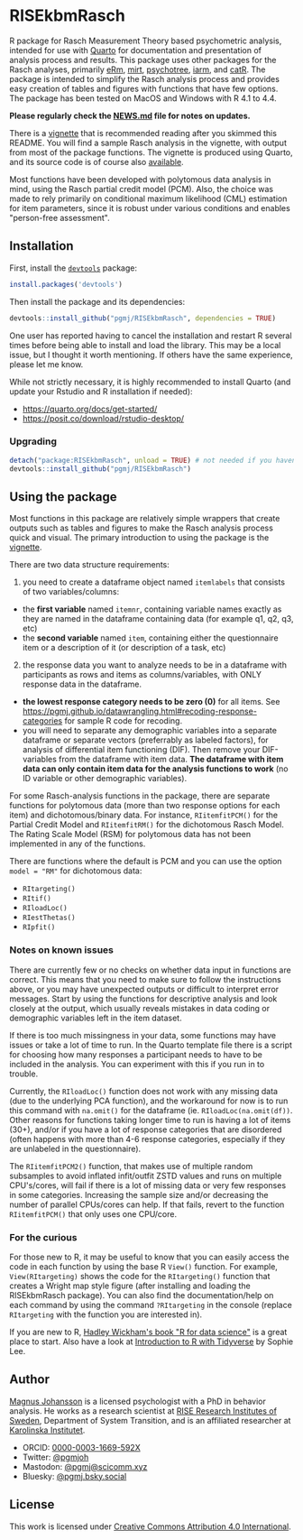 # RISEkbmRasch
R package for Rasch Measurement Theory based psychometric analysis, intended for use with [Quarto](https://quarto.org) for documentation and presentation of analysis process and results. This package uses other packages for the Rasch analyses, primarily [eRm](https://cran.r-project.org/web/packages/eRm/), [mirt](https://cran.r-project.org/web/packages/mirt/), [psychotree](https://cran.r-project.org/web/packages/psychotree/), [iarm](https://cran.r-project.org/web/packages/iarm/), and [catR](https://cran.r-project.org/web/packages/catR/index.html). The package is intended to simplify the Rasch analysis process and provides easy creation of tables and figures with functions that have few options. The package has been tested on MacOS and Windows with R 4.1 to 4.4.

**Please regularly check the [NEWS.md](https://github.com/pgmj/RISEkbmRasch/blob/main/NEWS.md) file for notes on updates.**

There is a [vignette](https://pgmj.github.io/raschrvignette/RaschRvign.html) that is recommended reading after you skimmed this README. You will find a sample Rasch analysis in the vignette, with output from most of the package functions. The vignette is produced using Quarto, and its source code is of course also [available](https://github.com/pgmj/pgmj.github.io/blob/main/raschrvignette/RaschRvign.qmd).

Most functions have been developed with polytomous data analysis in mind, using the Rasch partial credit model (PCM). Also, the choice was made to rely primarily on conditional maximum likelihood (CML) estimation for item parameters, since it is robust under various conditions and enables "person-free assessment".

## Installation

First, install the [`devtools`](https://devtools.r-lib.org/) package:
```r
install.packages('devtools')
```

Then install the package and its dependencies: 
```r
devtools::install_github("pgmj/RISEkbmRasch", dependencies = TRUE)
```
One user has reported having to cancel the installation and restart R several times before being able to install and load the library. This may be a local issue, but I thought it worth mentioning. If others have the same experience, please let me know.

While not strictly necessary, it is highly recommended to install Quarto (and update your Rstudio and R installation if needed):
- https://quarto.org/docs/get-started/
- https://posit.co/download/rstudio-desktop/

### Upgrading
```r
detach("package:RISEkbmRasch", unload = TRUE) # not needed if you haven't loaded the package in your current session
devtools::install_github("pgmj/RISEkbmRasch")
```

## Using the package

Most functions in this package are relatively simple wrappers that create outputs such as tables and figures to make the Rasch analysis process quick and visual. The primary introduction to using the package is the [vignette](https://pgmj.github.io/raschrvignette/RaschRvign.html).

There are two data structure requirements:

1. you need to create a dataframe object named `itemlabels` that consists of two variables/columns:
  - the **first variable** named `itemnr`, containing variable names exactly as they are named in the dataframe containing data (for example q1, q2, q3, etc)
  - the **second variable** named `item`, containing either the questionnaire item or a description of it (or description of a task, etc)
2. the response data you want to analyze needs to be in a dataframe with participants as rows and items as columns/variables, with ONLY response data in the dataframe.
  - **the lowest response category needs to be zero (0)** for all items. See <https://pgmj.github.io/datawrangling.html#recoding-response-categories> for sample R code for recoding.
  - you will need to separate any demographic variables into a separate dataframe or separate vectors (preferrably as labeled factors), for analysis of differential item functioning (DIF). Then remove your DIF-variables from the dataframe with item data. **The dataframe with item data can only contain item data for the analysis functions to work** (no ID variable or other demographic variables).

For some Rasch-analysis functions in the package, there are separate functions for polytomous data (more than two response options for each item) and dichotomous/binary data. For instance, `RIitemfitPCM()` for the Partial Credit Model and `RIitemfitRM()` for the dichotomous Rasch Model. The Rating Scale Model (RSM) for polytomous data has not been implemented in any of the functions.

There are functions where the default is PCM and you can use the option `model = "RM"` for dichotomous data:

- `RItargeting()`
- `RItif()`
- `RIloadLoc()`
- `RIestThetas()`
- `RIpfit()`

### Notes on known issues

There are currently few or no checks on whether data input in functions are correct. This means that you need to make sure to follow the instructions above, or you may have unexpected outputs or difficult to interpret error messages. Start by using the functions for descriptive analysis and look closely at the output, which usually reveals mistakes in data coding or demographic variables left in the item dataset.

If there is too much missingness in your data, some functions may have issues or take a lot of time to run. In the Quarto template file there is a script for choosing how many responses a participant needs to have to be included in the analysis. You can experiment with this if you run in to trouble. 

Currently, the `RIloadLoc()` function does not work with any missing data (due to the underlying PCA function), and the workaround for now is to run this command with `na.omit()` for the dataframe (ie. `RIloadLoc(na.omit(df))`. Other reasons for functions taking longer time to run is having a lot of items (30+), and/or if you have a lot of response categories that are disordered (often happens with more than 4-6 response categories, especially if they are unlabeled in the questionnaire).

The `RIitemfitPCM2()` function, that makes use of multiple random subsamples to avoid inflated infit/outfit ZSTD values and runs on multiple CPU's/cores, will fail if there is a lot of missing data or very few responses in some categories. Increasing the sample size and/or decreasing the number of parallel CPUs/cores can help. If that fails, revert to the function `RIitemfitPCM()` that only uses one CPU/core.

### For the curious

For those new to R, it may be useful to know that you can easily access the code in each function by using the base R `View()` function. For example, `View(RItargeting)` shows the code for the `RItargeting()` function that creates a Wright map style figure (after installing and loading the RISEkbmRasch package). You can also find the documentation/help on each command by using the command `?RItargeting` in the console (replace `RItargeting` with the function you are interested in).

If you are new to R, [Hadley Wickham's book "R for data science"](https://r4ds.hadley.nz/) is a great place to start. Also have a look at [Introduction to R with Tidyverse](https://introduction-r-tidyverse.netlify.app/) by Sophie Lee.

## Author

[Magnus Johansson](https://www.ri.se/en/person/magnus-p-johansson) is a licensed psychologist with a PhD in behavior analysis. He works as a research scientist at [RISE Research Institutes of Sweden](https://ri.se/en), Department of System Transition, and is an affiliated researcher at [Karolinska Institutet](https://medarbetare.ki.se/orgid/52082137).

- ORCID: [0000-0003-1669-592X](https://orcid.org/0000-0003-1669-592X)
- Twitter: [@pgmjoh](https://twitter.com/pgmjoh)
- Mastodon: [@pgmj@scicomm.xyz](https://scicomm.xyz/@pgmj)
- Bluesky: [@pgmj.bsky.social](https://bsky.app/profile/pgmj.bsky.social)

## License

This work is licensed under [Creative Commons Attribution 4.0 International](https://creativecommons.org/licenses/by/4.0/).
